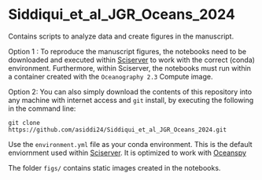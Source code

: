 # Siddiqui_et_al_JGR_Oceans_2024
Contains scripts to analyze data and create figures in the manuscript. 



Option 1 : To reproduce the manuscript figures, the notebooks need to be downloaded and executed within [Sciserver](https://www.sciserver.org/) to work with the correct (conda) environment. Furthermore, within Sciserver, the notebooks must run within a container created with the `Oceanography 2.3` Compute image. 

Option 2: You can also simply download the contents of this repository into any machine with internet access and `git` install, by executing the following in the command line:

`git clone https://github.com/asiddi24/Siddiqui_et_al_JGR_Oceans_2024.git`

Use the `environment.yml` file as your conda environment. This is the default enviornment used within [Sciserver](https://www.sciserver.org/). It is optimized to work with [Oceanspy](https://github.com/hainegroup/oceanspy/blob/main/sciserver_catalogs/environment.yml)

The folder `figs/` contains static images created in the notebooks. 

  

